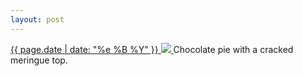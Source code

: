 ```yaml
---
layout: post
---
```


<p>
  <a href="/342">
    <time>{{ page.date | date: "%e %B %Y" }}</time>
    <img src="{{ site.assets_url }}/342.jpg">
  </a>
  Chocolate pie with a cracked meringue top.
</p>
